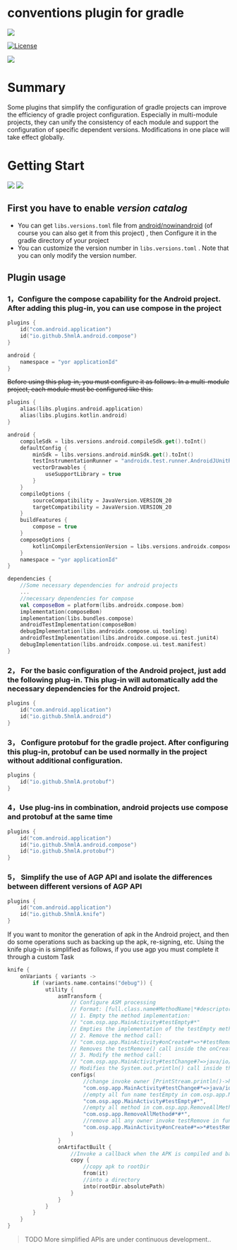 # conventions plugin for gradle

![](https://img.shields.io/badge/Android-Plugins-brightgreen.svg)

[![License](https://img.shields.io/badge/LICENSE-Apache%202-green.svg?style=flat-square)](https://www.apache.org/licenses/LICENSE-2.0) 

![](https://img.shields.io/badge/Android%20Gradle%20Plugin-8.3+-lightgreen.svg)

# Summary
Some plugins that simplify the configuration of gradle projects can improve the efficiency of gradle project configuration. Especially in multi-module projects, they can unify the consistency of each module and support the configuration of specific dependent versions. Modifications in one place will take effect globally.

# Getting Start

![](https://img.shields.io/badge/java-18-lightgreen.svg)
![](https://img.shields.io/badge/kotlin-1.9.24-lightgreen.svg)

## First you have to enable *version catalog*
- You can get ````libs.versions.toml```` file from [android/nowinandroid](https://github.com/android/nowinandroid) (of course you can also get it from this project) , then Configure it in the gradle directory of your project
- You can customize the version number in ````libs.versions.toml```` . Note that you can only modify the version number.
## Plugin usage
### 1，Configure the compose capability for the Android project. After adding this plug-in, you can use compose in the project
```kotlin
plugins {
    id("com.android.application")
    id("io.github.5hmlA.android.compose")
}

android {
    namespace = "yor applicationId"
}
```
~~Before using this plug-in, you must configure it as follows. In a multi-module project, each module must be configured like this.~~

```kotlin
plugins {
    alias(libs.plugins.android.application)
    alias(libs.plugins.kotlin.android)
}

android {
    compileSdk = libs.versions.android.compileSdk.get().toInt()
    defaultConfig {
        minSdk = libs.versions.android.minSdk.get().toInt()
        testInstrumentationRunner = "androidx.test.runner.AndroidJUnitRunner"
        vectorDrawables {
            useSupportLibrary = true
        }
    }
    compileOptions {
        sourceCompatibility = JavaVersion.VERSION_20
        targetCompatibility = JavaVersion.VERSION_20
    }
    buildFeatures {
        compose = true
    }
    composeOptions {
        kotlinCompilerExtensionVersion = libs.versions.androidx.compose.compiler.get()
    }
    namespace = "yor applicationId"
}

dependencies {
    //Some necessary dependencies for android projects
    ...
    //necessary dependencies for compose
    val composeBom = platform(libs.androidx.compose.bom)
    implementation(composeBom)
    implementation(libs.bundles.compose)
    androidTestImplementation(composeBom)
    debugImplementation(libs.androidx.compose.ui.tooling)
    androidTestImplementation(libs.androidx.compose.ui.test.junit4)
    debugImplementation(libs.androidx.compose.ui.test.manifest)
}
```


### 2， For the basic configuration of the Android project, just add the following plug-in. This plug-in will automatically add the necessary dependencies for the Android project.
```kotlin
plugins {
    id("com.android.application")
    id("io.github.5hmlA.android")
}
```

### 3， Configure protobuf for the gradle project. After configuring this plug-in, protobuf can be used normally in the project without additional configuration.
```kotlin
plugins {
    id("io.github.5hmlA.protobuf")
}
```

### 4，Use plug-ins in combination, android projects use compose and protobuf at the same time
```kotlin
plugins {
    id("com.android.application")
    id("io.github.5hmlA.android.compose")
    id("io.github.5hmlA.protobuf")
}
```

### 5， Simplify the use of AGP API and isolate the differences between different versions of AGP API
```kotlin
plugins {
    id("com.android.application")
    id("io.github.5hmlA.knife")
}
```
If you want to monitor the generation of apk in the Android project, and then do some operations such as backing up the apk, re-signing, etc.
Using the knife plug-in is simplified as follows, if you use agp you must complete it through a custom Task
```kotlin
knife {
    onVariants { variants ->
        if (variants.name.contains("debug")) {
            utility {
                asmTransform {
                    // Configure ASM processing
                    // Format: [full.class.name#MethodName|*#descriptor|*]=>[full.class.name|className|*#MethodName|*#descriptor|*]->[full.class.name]
                    // 1. Empty the method implementation:
                    // "com.osp.app.MainActivity#testEmpty#*"
                    // Empties the implementation of the testEmpty method in the MainActivity class.
                    // 2. Remove the method call:
                    // "com.osp.app.MainActivity#onCreate#*=>*#testRemove#*"
                    // Removes the testRemove() call inside the onCreate method of the MainActivity class.
                    // 3. Modify the method call:
                    // "com.osp.app.MainActivity#testChange#?=>java/io/PrintStream#println#*->hello.change"
                    // Modifies the System.out.println() call inside the testChange method of the MainActivity class to a static call to hello.change.println().
                    configs(
                        //change invoke owner [PrintStream.println()->hello.change.println()] in MainActivity.testChange
                        "com.osp.app.MainActivity#testChange#*=>java/io/PrintStream#println#*->hello/change",
                        //empty all fun name testEmpty in com.osp.app.MainActivity
                        "com.osp.app.MainActivity#testEmpty#*",
                        //empty all method in com.osp.app.RemoveAllMethod
                        "com.osp.app.RemoveAllMethod#*#*",
                        //remove all any owner invoke testRemove in fun MainActivity.onCreate
                        "com.osp.app.MainActivity#onCreate#*=>*#testRemove#*",
                    )
                }
                onArtifactBuilt {
                    //Invoke a callback when the APK is compiled and back up the APK.
                    copy {
                        //copy apk to rootDir
                        from(it)
                        //into a directory
                        into(rootDir.absolutePath)
                    }
                }
            }
        }
    }
}
```
>TODO More simplified APIs are under continuous development..
